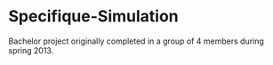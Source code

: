 # Specifique-Simulation
Bachelor project originally completed in a group of 4 members during spring 2013.
